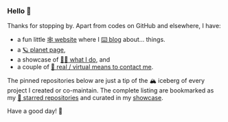 ### Hello 👋

Thanks for stopping by. Apart from codes on GitHub and elsewhere, I have:

- a fun little [🕸 website][site] where I [⌨ blog][blog] about... things.
- a [🪐 planet page][planet],
- a showcase of [👨‍🔬 what I do][what], and
- a couple of [🚪 real / virtual means to contact me][where].

The pinned repositories below are just a tip of the 🏔️ iceberg of every project I created or co-maintain.
The complete listing are bookmarked as my [💫 starred repositories][star] and curated in my [showcase][what].

Have a good day! 🌅

[site]:   https://ashwinvis.github.io
[blog]:   https://ashwinvis.github.io/archives
[where]:  https://ashwinvis.github.io/pages/contact.html
[what]:   https://ashwinvis.github.io/pages/showcase.html
[planet]: https://ashwinvis.github.io/pages/planet.html
[star]:   https://github.com/ashwinvis?direction=desc&sort=stars&tab=stars

